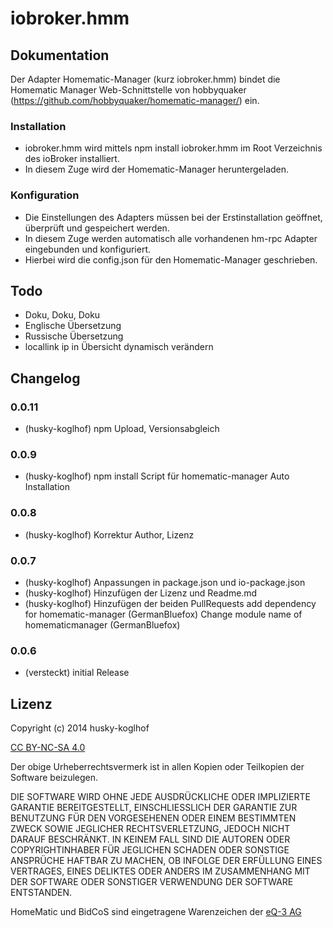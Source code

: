 # iobroker.hmm

## Dokumentation

Der Adapter Homematic-Manager (kurz iobroker.hmm) bindet die Homematic Manager Web-Schnittstelle von
hobbyquaker (https://github.com/hobbyquaker/homematic-manager/) ein.

### Installation

* iobroker.hmm wird mittels npm install iobroker.hmm im Root Verzeichnis des ioBroker installiert.
* In diesem Zuge wird der Homematic-Manager heruntergeladen.

### Konfiguration

* Die Einstellungen des Adapters müssen bei der Erstinstallation geöffnet, überprüft und gespeichert werden.
* In diesem Zuge werden automatisch alle vorhandenen hm-rpc Adapter eingebunden und konfiguriert.
* Hierbei wird die config.json für den Homematic-Manager geschrieben.

## Todo

* Doku, Doku, Doku
* Englische Übersetzung
* Russische Übersetzung
* locallink ip in Übersicht dynamisch verändern

## Changelog

### 0.0.11
* (husky-koglhof) npm Upload, Versionsabgleich

### 0.0.9
* (husky-koglhof) npm install Script für homematic-manager Auto Installation

### 0.0.8
* (husky-koglhof) Korrektur Author, Lizenz

### 0.0.7
* (husky-koglhof) Anpassungen in package.json und io-package.json
* (husky-koglhof) Hinzufügen der Lizenz und Readme.md
* (husky-koglhof) Hinzufügen der beiden PullRequests
    add dependency for homematic-manager (GermanBluefox)
    Change module name of homematicmanager (GermanBluefox)

### 0.0.6
* (versteckt) initial Release

## Lizenz

Copyright (c) 2014 husky-koglhof

[CC BY-NC-SA 4.0](http://creativecommons.org/licenses/by-nc-sa/4.0/)


Der obige Urheberrechtsvermerk ist in allen Kopien oder Teilkopien der Software beizulegen.

DIE SOFTWARE WIRD OHNE JEDE AUSDRÜCKLICHE ODER IMPLIZIERTE GARANTIE BEREITGESTELLT, EINSCHLIESSLICH DER GARANTIE ZUR BENUTZUNG FÜR DEN VORGESEHENEN ODER EINEM BESTIMMTEN ZWECK SOWIE JEGLICHER RECHTSVERLETZUNG, JEDOCH NICHT DARAUF BESCHRÄNKT. IN KEINEM FALL SIND DIE AUTOREN ODER COPYRIGHTINHABER FÜR JEGLICHEN SCHADEN ODER SONSTIGE ANSPRÜCHE HAFTBAR ZU MACHEN, OB INFOLGE DER ERFÜLLUNG EINES VERTRAGES, EINES DELIKTES ODER ANDERS IM ZUSAMMENHANG MIT DER SOFTWARE ODER SONSTIGER VERWENDUNG DER SOFTWARE ENTSTANDEN.

HomeMatic und BidCoS sind eingetragene Warenzeichen der [eQ-3 AG](http://eq-3.de)